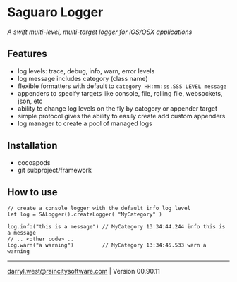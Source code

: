 # Saguaro Logger
_A swift multi-level, multi-target logger for iOS/OSX applications_

## Features

* log levels: trace, debug, info, warn, error levels
* log message includes category (class name)
* flexible formatters with default to `category HH:mm:ss.SSS LEVEL message`
* appenders to specify targets like console, file, rolling file, websockets, json, etc
* ability to change log levels on the fly by category or appender target
* simple protocol gives the ability to easily create add custom appenders
* log manager to create a pool of managed logs

## Installation

* cocoapods
* git subproject/framework

## How to use

```
// create a console logger with the default info log level
let log = SALogger().createLogger( "MyCategory" )

log.info("this is a message") // MyCategory 13:34:44.244 info this is a message
// .. <other code> ..
log.warn("a warning")         // MyCategory 13:34:45.533 warn a warning
```

- - -
darryl.west@raincitysoftware.com | Version 00.90.11
